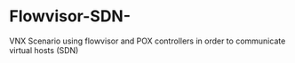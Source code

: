 # Flowvisor-SDN-
VNX Scenario using flowvisor and POX controllers in order to communicate virtual hosts (SDN)
